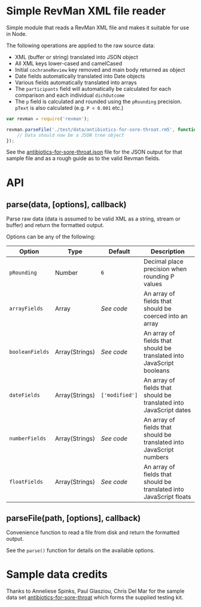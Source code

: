 Simple RevMan XML file reader
=============================
Simple module that reads a RevMan XML file and makes it suitable for use in Node.

The following operations are applied to the raw source data:

* XML (buffer or string) translated into JSON object
* All XML keys lower-cased and camelCased
* Initial `cochraneReview` key removed and main body returned as object
* Date fields automatically translated into Date objects
* Various fields automatically translated into arrays
* The `participants` field will automatically be calculated for each comparison and each individual `dichOutcome`
* The `p` field is calculated and rounded using the `pRounding` precision. `pText` is also calculated (e.g. `P < 0.001` etc.)


```javascript
var revman = require('revman');

revman.parseFile('./test/data/antibiotics-for-sore-throat.rm5', function(err, res) {
	// Data should now be a JSON tree object
});
```

See the [antibiotics-for-sore-throat.json](test/data/antibiotics-for-sore-throat.json) file for the JSON output for that sample file and as a rough guide as to the valid Revman fields.


API
===

parse(data, [options], callback)
------------------------------
Parse raw data (data is assumed to be valid XML as a string, stream or buffer) and return the formatted output.

Options can be any of the following:

| Option          | Type           | Default        | Description                                                           |
|-----------------|----------------|----------------|-----------------------------------------------------------------------|
| `pRounding`     | Number         | `6`            | Decimal place precision when rounding P values                        |
| `arrayFields`   | Array          | *See code*     | An array of fields that should be coerced into an array               |
| `booleanFields` | Array(Strings) | *See code*     | An array of fields that should be translated into JavaScript booleans |
| `dateFields`    | Array(Strings) | `['modified']` | An array of fields that should be translated into JavaScript dates    |
| `numberFields`  | Array(Strings) | *See code*     | An array of fields that should be translated into JavaScript numbers  |
| `floatFields`   | Array(Strings) | *See code*     | An array of fields that should be translated into JavaScript floats   |


parseFile(path, [options], callback)
------------------------------------
Convenience function to read a file from disk and return the formatted output.

See the `parse()` function for details on the available options.


Sample data credits
===================
Thanks to Anneliese Spinks, Paul Glasziou, Chris Del Mar for the sample data set [antibiotics-for-sore-throat](test/data/antibiotics-for-sore-throat.rm5) which forms the supplied testing kit.
